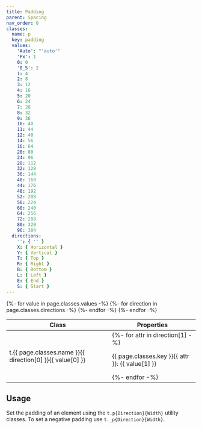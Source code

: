 ```yaml
---
title: Padding
parent: Spacing
nav_order: 0
classes:
  name: p
  key: padding
  values:
    'Auto': "'auto'"
    'Px': 1
    0: 0
    '0_5': 2
    1: 4
    2: 8
    3: 12
    4: 16
    5: 20
    6: 24
    7: 28
    8: 32
    9: 36
    10: 40
    11: 44
    12: 48
    14: 56
    16: 64
    20: 80
    24: 96
    28: 112
    32: 128
    36: 144
    40: 160
    44: 176
    48: 192
    52: 208
    56: 224
    60: 240
    64: 256
    72: 288
    80: 320
    96: 384
  directions:
    '': { '' }
    X: { Horizontal }
    Y: { Vertical }
    T: { Top }
    R: { Right }
    B: { Bottom }
    L: { Left }
    E: { End }
    S: { Start }
---
```


<table>
  <thead>
    <tr>
      <th>Class</th>
      <th>Properties</th>
    </tr>
  </thead>
  <tbody>
    {%- for value in page.classes.values -%}
      {%- for direction in page.classes.directions -%}
        <tr>
          <td>t.{{ page.classes.name }}{{ direction[0] }}{{ value[0] }}</td>
          <td>
            {%- for attr in direction[1] -%}
              <p>{{ page.classes.key }}{{ attr }}: {{ value[1] }}</p>
            {%- endfor -%}
          </td>
        </tr>
      {%- endfor -%}
    {%- endfor -%}
  </tbody>
</table>

## Usage

Set the padding of an element using the <code>t.p{Direction}{Width}</code> utility classes. To set a negative padding use <code>t.\_p{Direction}{Width}</code>.
